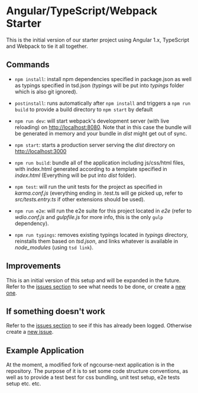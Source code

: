 # Angular/TypeScript/Webpack Starter

This is the initial version of our starter project using Angular 1.x, TypeScript and Webpack to tie it all together.

## Commands

* `npm install`: install npm dependencies specified in package.json as well as typings specified in tsd.json (typings will be put into *typings* folder which is also git ignored).
* `postinstall`: runs automatically after `npm install` and triggers a `npm run build` to provide a build directory to `npm start` by default

* `npm run dev`: will start webpack's development server (with live reloading) on [http://localhost:8080](http://localhost:8080). Note that in this case the bundle will be generated in memory and your bundle in *dist* might get out of sync.
* `npm start`: starts a production server serving the *dist* directory on [http://localhost:3000](http://localhost:3000)

* `npm run build`: bundle all of the application including js/css/html files, with index.html generated according to a template specified in *index.html* (Everything will be put into *dist* folder).
* `npm test`: will run the unit tests for the project as specified in *karma.conf.js* (everything ending in .test.ts will ge picked up, refer to *src/tests.entry.ts* if other extensions should be used).
* `npm run e2e`: will run the e2e suite for this project located in *e2e* (refer to *wdio.conf.js* and *gulpfile.js* for more info, this is the only `gulp` dependency).
* `npm run typings`: removes existing typings located in *typings* directory, reinstalls them based on *tsd.json*, and links whatever is available in *node_modules* (using `tsd link`).

## Improvements

This is an initial version of this setup and will be expanded in the future. Refer to the [issues section](https://github.com/rangle/ng-typescript-webpack-starter/issues) to see what needs to be done, or create a [new one](https://github.com/rangle/ng-typescript-webpack-starter/issues/new).

## If something doesn't work

Refer to the [issues section](https://github.com/rangle/ng-typescript-webpack-starter/issues) to see if this has already been logged. Otherwise create a [new issue](https://github.com/rangle/ng-typescript-webpack-starter/issues/new).

## Example Application

At the moment, a modified fork of ngcourse-next application is in the repository. The purpose of it is to set some code structure conventions, as well as to provide a test best for css bundling, unit test setup, e2e tests setup etc. etc.

